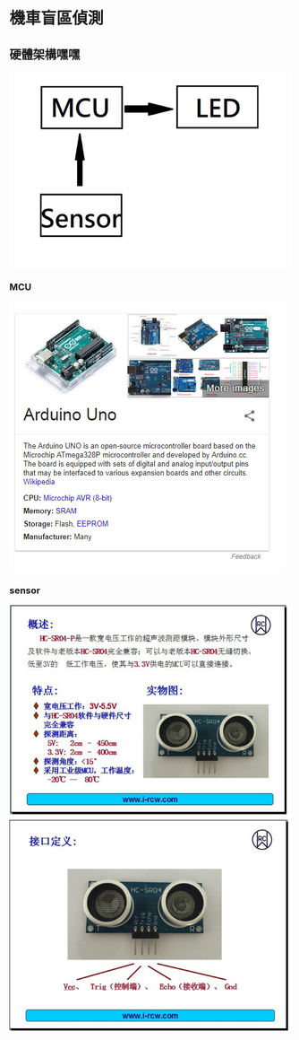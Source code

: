 # 機車盲區偵測

## 硬體架構嘿嘿
![image](https://github.com/NKUSTMCU/MCU/blob/master/img/hardware.PNG)


### MCU
![image](https://github.com/NKUSTMCU/MCU/blob/master/img/arduino.PNG)

### sensor
![image](https://github.com/NKUSTMCU/MCU/blob/master/img/sensor.PNG)
![image](https://github.com/NKUSTMCU/MCU/blob/master/img/sensor2.PNG)

